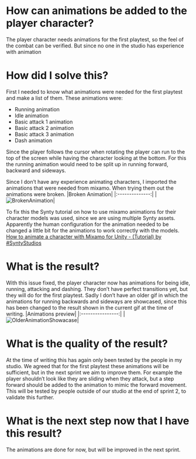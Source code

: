 # How can animations be added to the player character?
The player character needs animations for the first playtest, so the feel of the combat can be verified. But since no one in the studio has experience with animation 

# How did I solve this?
First I needed to know what animations were needed for the first playtest and make a list of them. These animations were:
- Running animation
- Idle animation
- Basic attack 1 animation
- Basic attack 2 animation
- Basic attack 3 animation
- Dash animation

Since the player follows the cursor when rotating the player can run to the top of the screen while having the character looking at the bottom. For this the running animation would need to be split up in running forward, backward and sideways.

Since I don’t have any experience animating characters, I imported the animations that were needed from mixamo. When trying them out the animations were broken.
|Broken Animation|
|:--------------:|
|![BrokenAnimation](https://github.com/Timsel1/S6-Portfolio/assets/90602424/72dca9aa-2d62-4a57-a64e-3ae3a3bda751)|


To fix this the Synty tutorial on how to use mixamo animations for their character models was used, since we are using multiple Synty assets. Apparently the human configuration for the animation needed to be changed a little bit for the animations to work correctly with the models.
[How to animate a character with Mixamo for Unity - (Tutorial)  by #SyntyStudios](https://www.youtube.com/watch?v=9H0aJhKSlEQ)

# What is the result?
With this issue fixed, the player character now has animations for being idle, running, attacking and dashing. They don’t have perfect transitions yet, but they will do for the first playtest. Sadly I don’t have an older gif in which the animations for running backwards and sideways are showcased, since this has been changed to the result shown in the current gif at the time of writing.
|Animations preview|
|:----------------:|
|![OlderAnimationShowacase](https://github.com/Timsel1/S6-Portfolio/assets/90602424/a97971cf-508c-46b2-91c8-2dd82a53fe61)|

# What is the quality of the result?
At the time of writing this has again only been tested by the people in my studio. We agreed that for the first playtest these animations will be sufficient, but in the next sprint we aim to improve them. For example the player shouldn’t look like they are sliding when they attack, but a step forward should be added to the animation to mimic the forward movement.
This will be tested by people outside of our studio at the end of sprint 2, to validate this further.

# What is the next step now that I have this result?
The animations are done for now, but will be improved in the next sprint.
